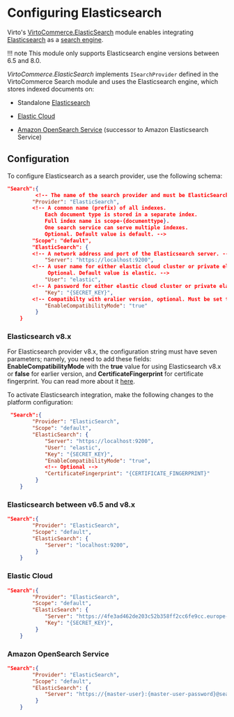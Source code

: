 # Configuring Elasticsearch
Virto's [VirtoCommerce.ElasticSearch](https://github.com/VirtoCommerce/vc-module-elastic-search ) module enables integrating [Elasticsearch](https://www.elastic.co/products/elasticsearch) as a [search engine](https://doc.oroinc.com/backend/architecture/tech-stack/search-index/#search-index-overview).

!!! note
	This module only supports Elasticsearch engine versions between 6.5 and 8.0. 

*VirtoCommerce.ElasticSearch* implements `ISearchProvider` defined in the VirtoCommerce Search module and uses the Elasticsearch engine, which stores indexed documents on:

+ Standalone [Elasticsearch](https://www.elastic.co/products/elasticsearch "https://www.elastic.co/products/elasticsearch")
    
+ [Elastic Cloud](https://cloud.elastic.co/ "https://cloud.elastic.co/")
    
+ [Amazon OpenSearch Service](https://aws.amazon.com/opensearch-service/ "https://aws.amazon.com/opensearch-service/") (successor to Amazon Elasticsearch Service)
    

## Configuration

To configure Elasticsearch as a search provider, use the following schema:

```json
"Search":{
         <!-- The name of the search provider and must be ElasticSearch -->
        "Provider": "ElasticSearch", 
        <!-- A common name (prefix) of all indexes. 
            Each document type is stored in a separate index. 
            Full index name is scope-{documenttype}. 
            One search service can serve multiple indexes. 
            Optional. Default value is default. -->
        "Scope": "default",
        "ElasticSearch": {
        <!-- A network address and port of the Elasticsearch server. -->
            "Server": "https://localhost:9200",
        <!-- A user name for either elastic cloud cluster or private elastic server. 
             Optional. Default value is elastic. -->
            "User": "elastic",
        <!-- A password for either elastic cloud cluster or private elastic server. Optional. -->
            "Key": "{SECRET_KEY}",
        <!-- Compatibilty with eralier version, optional. Must be set to True for ES 8.0 and higher -->
            "EnableCompatibilityMode": "true"         
         }
    }
```

### Elasticsearch v8.x

For Elasticsearch provider v8.x, the configuration string must have seven parameters; namely, you need to add these fields: **EnableCompatibilityMode** with the **true** value for using Elasticsearch v8.x or **false** for earlier version, and **CertificateFingerprint** for certificate fingerprint. You can read more about it [here](https://www.elastic.co/guide/en/elasticsearch/reference/8.1/configuring-stack-security.html).

To activate Elasticsearch integration, make the following changes to the platform configuration:

```json title="appsettings.json"
 "Search":{
        "Provider": "ElasticSearch",
        "Scope": "default",
        "ElasticSearch": {
            "Server": "https://localhost:9200",
            "User": "elastic",
            "Key": "{SECRET_KEY}",
            "EnableCompatibilityMode": "true",
            <!-- Optional -->
            "CertificateFingerprint": "{CERTIFICATE_FINGERPRINT}"
         }
    }
```

### Elasticsearch between v6.5 and v8.x

```json title="appsettings.json"
"Search":{
        "Provider": "ElasticSearch",
        "Scope": "default",
        "ElasticSearch": {
            "Server": "localhost:9200",
         }
    }
```

### Elastic Cloud

```json title="appsettings.json"
"Search":{
        "Provider": "ElasticSearch",
        "Scope": "default",
        "ElasticSearch": {
            "Server": "https://4fe3ad462de203c52b358ff2cc6fe9cc.europe-west1.gcp.cloud.es.io:9243",
            "Key": "{SECRET_KEY}",
         }
    }
```

### Amazon OpenSearch Service

```json title="appsettings.json"
"Search":{
        "Provider": "ElasticSearch",
        "Scope": "default",
        "ElasticSearch": {
            "Server": "https://{master-user}:{master-user-password}@search-test-vc-c74km3tiav64fiimnisw3ghpd4.us-west-1.es.amazonaws.com;",
         }
    }
```

